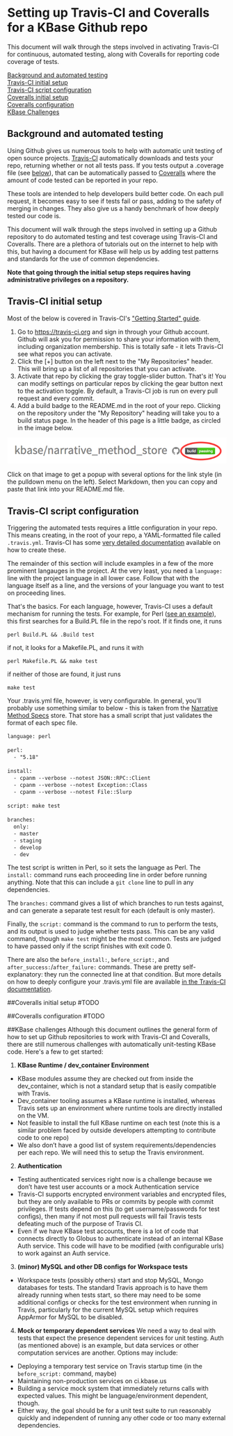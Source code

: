 # Setting up Travis-CI and Coveralls for a KBase Github repo
This document will walk through the steps involved in activating Travis-CI for continuous, automated testing, along with Coveralls for reporting code coverage of tests.

[Background and automated testing](#background)  
[Travis-CI initial setup](#travis-init)  
[Travis-CI script configuration](#travis-config)  
[Coveralls initial setup](#coveralls-init)  
[Coveralls configuration](#coveralls-config)  
[KBase Challenges](#kbase-challenges)  

## <a name="background"></a>Background and automated testing

Using Github gives us numerous tools to help with automatic unit testing of open source projects. [Travis-CI](https://travis-ci.org) automatically downloads and tests your repo, returning whether or not all tests pass. If you tests output a .coverage file (see [below](#coveralls-config)), that can be automatically passed to [Coveralls](https://coveralls.io/) where the amount of code tested can be reported in your repo.

These tools are intended to help developers build better code. On each pull request, it becomes easy to see if tests fail or pass, adding to the safety of merging in changes. They also give us a handy benchmark of how deeply tested our code is.

This document will walk through the steps involved in setting up a Github repository to do automated testing and test coverage using Travis-CI and Coveralls. There are a plethora of tutorials out on the internet to help with this, but having a document for KBase will help us by adding test patterns and standards for the use of common dependencies.

**Note that going through the initial setup steps requires having administrative privileges on a repository.**

## <a name="travis-init"></a>Travis-CI initial setup
Most of the below is covered in Travis-CI's ["Getting Started" guide](http://docs.travis-ci.com/user/getting-started/).

1. Go to https://travis-ci.org and sign in through your Github account. Github will ask you for permission to share your information with them, including organization membership. This is totally safe - it lets Travis-CI see what repos you can activate.
2. Click the [+] button on the left next to the "My Repositories" header. This will bring up a list of all repositories that you can activate.
3. Activate that repo by clicking the gray toggle-slider button. That's it! You can modify settings on particular repos by clicking the gear button next to the activation toggle. By default, a Travis-CI job is run on every pull request and every commit.
4. Add a build badge to the README.md in the root of your repo. Clicking on the repository under the "My Repository" heading will take you to a build status page. In the header of this page is a little badge, as circled in the image below.

![Travis-CI badge example](images/travis-ci-badge.png)

Click on that image to get a popup with several options for the link style (in the pulldown menu on the left). Select Markdown, then you can copy and paste that link into your README.md file.

## <a name="travis-config"></a>Travis-CI script configuration

Triggering the automated tests requires a little configuration in your repo. This means creating, in the root of your repo, a YAML-formatted file called `.travis.yml`. Travis-CI has some [very detailed documentation](http://docs.travis-ci.com/) available on how to create these.

The remainder of this section will include examples in a few of the more prominent langauges in the project. At the very least, you need a `language:` line with the project language in all lower case. Follow that with the language itself as a line, and the versions of your language you want to test on proceeding lines.

That's the basics. For each language, however, Travis-CI uses a default mechanism for running the tests. For example, for Perl ([see an example](http://docs.travis-ci.com/user/languages/perl/)), this first searches for a Build.PL file in the repo's root. If it finds one, it runs
```
perl Build.PL && .Build test
```
if not, it looks for a Makefile.PL, and runs it with
```
perl Makefile.PL && make test
```
if neither of those are found, it just runs
```
make test
```

Your .travis.yml file, however, is very configurable. In general, you'll probably use something similar to below - this is taken from the [Narrative Method Specs](https://github.com/kbase/narrative_method_specs) store. That store has a small script that just validates the format of each spec file.

```
language: perl

perl:
  - "5.18"

install:
  - cpanm --verbose --notest JSON::RPC::Client
  - cpanm --verbose --notest Exception::Class
  - cpanm --verbose --notest File::Slurp

script: make test

branches:
  only:
  - master
  - staging
  - develop
  - dev
```

The test script is written in Perl, so it sets the language as Perl. The `install:` command runs each proceeding line in order before running anything. Note that this can include a `git clone` line to pull in any dependencies.

The `branches:` command gives a list of which branches to run tests against, and can generate a separate test result for each (default is only master).

Finally, the `script:` command is the command to run to perform the tests, and its output is used to judge whether tests pass. This can be any valid command, though `make test` might be the most common. Tests are judged to have passed only if the script finishes with exit code 0.

There are also the `before_install:`, `before_script:`, and `after_success:`/`after_failure:` commands. These are pretty self-explanatory: they run the connected line at that condition. But more details on how to deeply configure your .travis.yml file are available [in the Travis-CI documentation](http://docs.travis-ci.com/user/build-configuration/).

##<a name="coveralls-init"></a>Coveralls initial setup
#TODO

##<a name="coveralls-config"></a>Coveralls configuration
#TODO

##<a name="kbase-challenges"></a>KBase challenges
Although this document outlines the general form of how to set up Github repositories to work with Travis-CI and Coveralls, there are still numerous challenges with automatically unit-testing KBase code. Here's a few to get started:

1. **KBase Runtime / dev_container Environment**
  - KBase modules assume they are checked out from inside the dev_container, which is not a standard setup that is easily compatible with Travis.
  - Dev_container tooling assumes a KBase runtime is installed, whereas Travis sets up an environment where runtime tools are directly installed on the VM.
  - Not feasible to install the full KBase runtime on each test (note this is a similar problem faced by outside developers attempting to contribute code to one repo)
  - We also don’t have a good list of system requirements/dependencies per each repo.  We will need this to setup the Travis environment.
2. **Authentication**
  - Testing authenticated services right now is a challenge because we don’t have test user accounts or a mock Authentication service
  - Travis-CI supports encrypted environment variables and encrypted files, but they are only available to PRs or commits by people with commit privileges.  If tests depend on this (to get username/passwords for test configs), then many if not most pull requests will fail Travis tests defeating much of the purpose of Travis CI.
  - Even if we have KBase test accounts, there is a lot of code that connects directly to Globus to authenticate instead of an internal KBase Auth service.  This code will have to be modified (with configurable urls) to work against an Auth service.
3. **(minor) MySQL and other DB configs for Workspace tests**
  - Workspace tests (possibly others) start and stop MySQL, Mongo databases for tests.  The standard Travis approach is to have them already running when tests start, so there may need to be some additional configs or checks for the test environment when running in Travis, particularly for the current MySQL setup which requires AppArmor for MySQL to be disabled.
4. **Mock or temporary dependent services** We need a way to deal with tests that expect the presence dependent services for unit testing. Auth (as mentioned above) is an example, but data services or other computation services are another. Options may include:
  - Deploying a temporary test service on Travis startup time (in the `before_script:` command, maybe)
  - Maintaining non-production services on ci.kbase.us
  - Building a service mock system that immediately returns calls with expected values. This might be language/environment dependent, though.
  - Either way, the goal should be for a unit test suite to run reasonably quickly and independent of running any other code or too many external dependencies.
